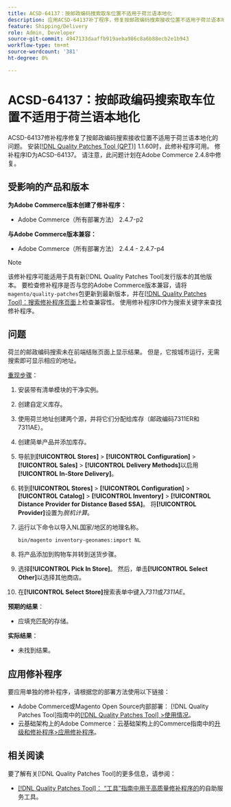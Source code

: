 ```yaml
---
title: ACSD-64137：按邮政编码搜索取车位置不适用于荷兰语本地化
description: 应用ACSD-64137补丁程序，修复按邮政编码搜索接收位置不适用于荷兰语本地化的问题。
feature: Shipping/Delivery
role: Admin, Developer
source-git-commit: 4947133daaffb919aeba986c8a6b88ecb2e1b943
workflow-type: tm+mt
source-wordcount: '381'
ht-degree: 0%

---
```



# ACSD-64137：按邮政编码搜索取车位置不适用于荷兰语本地化

ACSD-64137修补程序修复了按邮政编码搜索接收位置不适用于荷兰语本地化的问题。 安装[[!DNL Quality Patches Tool (QPT)]](/help/tools/quality-patches-tool/quality-patches-tool-to-self-serve-quality-patches.md) 1.1.60时，此修补程序可用。 修补程序ID为ACSD-64137。 请注意，此问题计划在Adobe Commerce 2.4.8中修复。

## 受影响的产品和版本

**为Adobe Commerce版本创建了修补程序：**

* Adobe Commerce（所有部署方法） 2.4.7-p2

**与Adobe Commerce版本兼容：**

* Adobe Commerce（所有部署方法） 2.4.4 - 2.4.7-p4

>[!NOTE]
>
>该修补程序可能适用于具有新[!DNL Quality Patches Tool]发行版本的其他版本。 要检查修补程序是否与您的Adobe Commerce版本兼容，请将`magento/quality-patches`包更新到最新版本，并在[[!DNL Quality Patches Tool]：搜索修补程序页面](https://experienceleague.adobe.com/tools/commerce-quality-patches/index.html?lang=zh-Hans)上检查兼容性。 使用修补程序ID作为搜索关键字来查找修补程序。

## 问题

荷兰的邮政编码搜索未在前端结账页面上显示结果。 但是，它按城市运行，无需搜索即可显示相应的地址。

<u>重现步骤</u>：

1. 安装带有清单模块的干净实例。
1. 创建自定义库存。
1. 使用荷兰地址创建两个源，并将它们分配给库存（邮政编码7311ER和7311AE）。
1. 创建简单产品并添加库存。
1. 导航到&#x200B;**[!UICONTROL Stores]** > **[!UICONTROL Configuration]** > **[!UICONTROL Sales]** > **[!UICONTROL Delivery Methods]**&#x200B;以启用&#x200B;**[!UICONTROL In-Store Delivery]**。
1. 转到&#x200B;**[!UICONTROL Stores]** > **[!UICONTROL Configuration]** > **[!UICONTROL Catalog]** > **[!UICONTROL Inventory]** > **[!UICONTROL Distance Provider for Distance Based SSA]**。 将&#x200B;**[!UICONTROL Provider]**&#x200B;设置为&#x200B;*脱机计算*。
1. 运行以下命令以导入NL国家/地区的地理名称。

   ```bash
   bin/magento inventory-geonames:import NL
   ```

1. 将产品添加到购物车并转到送货步骤。
1. 选择&#x200B;**[!UICONTROL Pick In Store]**。 然后，单击&#x200B;**[!UICONTROL Select Other]**&#x200B;以选择其他商店。
1. 在&#x200B;**[!UICONTROL Select Store]**&#x200B;搜索表单中键入&#x200B;*7311*&#x200B;或&#x200B;*7311AE*。


**预期的结果**：

* 应填充匹配的存储。

**实际结果**：

* 未找到结果。

## 应用修补程序

要应用单独的修补程序，请根据您的部署方法使用以下链接：

* Adobe Commerce或Magento Open Source内部部署： [!DNL Quality Patches Tool]指南中的[[!DNL Quality Patches Tool] >使用情况](/help/tools/quality-patches-tool/usage.md)。
* 云基础架构上的Adobe Commerce：云基础架构上的Commerce指南中的[升级和修补程序>应用修补程序](https://experienceleague.adobe.com/docs/commerce-cloud-service/user-guide/develop/upgrade/apply-patches.html?lang=zh-Hans)。


## 相关阅读

要了解有关[!DNL Quality Patches Tool]的更多信息，请参阅：

* [[!DNL Quality Patches Tool]： “工具”指南中用于高质量修补程序的](/help/tools/quality-patches-tool/quality-patches-tool-to-self-serve-quality-patches.md)的自助服务工具。
